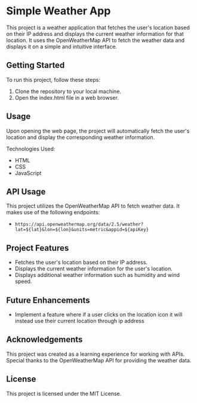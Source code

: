 # Simple Weather App

This project is a weather application that fetches the user's location based on their IP address and displays the current weather information for that location. It uses the OpenWeatherMap API to fetch the weather data and displays it on a simple and intuitive interface.

## Getting Started

To run this project, follow these steps:

1. Clone the repository to your local machine.
2. Open the index.html file in a web browser.

## Usage

Upon opening the web page, the project will automatically fetch the user's location and display the corresponding weather information.

Technologies Used:

- HTML
- CSS
- JavaScript

## API Usage

This project utilizes the OpenWeatherMap API to fetch weather data. It makes use of the following endpoints:

- `https://api.openweathermap.org/data/2.5/weather?lat=${lat}&lon=${lon}&units=metric&appid=${apiKey}`

## Project Features

- Fetches the user's location based on their IP address.
- Displays the current weather information for the user's location.
- Displays additional weather information such as humidity and wind speed.

## Future Enhancements

- Implement a feature where if a user clicks on the location icon it will instead use their current location through ip address

## Acknowledgements

This project was created as a learning experience for working with APIs. Special thanks to the OpenWeatherMap API for providing the weather data.

## License

This project is licensed under the MIT License.
